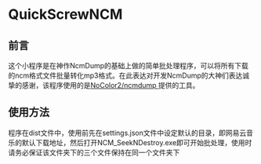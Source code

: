 # QuickScrewNCM
## 前言

这个小程序是在神作NcmDump的基础上做的简单批处理程序，可以将所有下载的ncm格式文件批量转化mp3格式。在此表达对开发NcmDump的大神们表达诚挚的感谢，该程序使用的是[NoColor2/ncmdump
](https://github.com/NoColor2/ncmdump)提供的工具。

## 使用方法
程序在dist文件中，使用前先在settings.json文件中设定默认的目录，即网易云音乐的默认下载地址，然后打开NCM_SeekNDestroy.exe即可开始批处理，使用时请务必保证该文件夹下的三个文件保持在同一个文件夹下